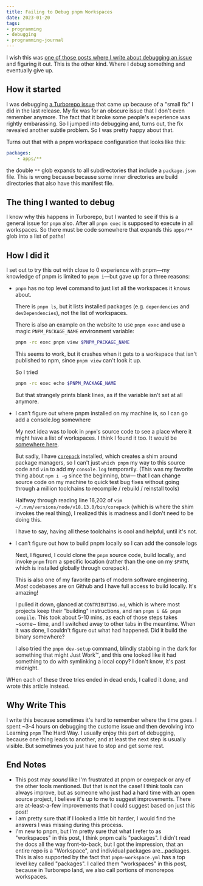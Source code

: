 ```yaml
---
title: Failing to Debug pnpm Workspaces
date: 2023-01-20
tags:
- programming
- debugging
- programming-journal
---
```


I wish this was [one of those posts where I write about debugging an issue](/blog/category/debugging)
and figuring it out. This is the other kind. Where I debug something and eventually give up.

## How it started

I was debugging [a Turborepo issue][1] that came up because of a "small fix" I did in the last release.
My fix was for an obscure issue that I don't even remember anymore. The fact that it broke some
people's experience was rightly embarassing. So I jumped into debugging and, turns out, the fix
revealed another subtle problem. So I was pretty happy about that.

Turns out that with a pnpm workspace configuration that looks like this:

```yaml
packages:
    - apps/**
```

the double `**` glob expands to all subdirectories that include a `package.json` file. This is
wrong because because some inner directories are build directories that also have this
manifest file.

## The thing I wanted to debug

I know why this happens in Turborepo, but I wanted to see if this is a general issue for
`pnpm` also. After all `pnpm exec` is supposed to execute in all workspaces. So there must
be code somewhere that expands this `apps/**` glob into a list of paths!

## How I did it

I set out to try this out with close to 0 experience with pnpm&mdash;my knowledge of pnpm
is limited to `pnpm i`&mdash;but gave up for a three reasons:

- `pnpm` has no top level command to just list all the workspaces it knows about.

    There is `pnpm ls`, but it lists installed packages (e.g. `dependencies` and `devDependencies`),
    not the list of workspaces.

    There is also an example on the website to use `pnpm exec` and use a magic `PNPM_PACKAGE_NAME`
    environment variable:

    ```bash
    pnpm -rc exec pnpm view $PNPM_PACKAGE_NAME
    ```

    This seems to work, but it crashes when it gets to a workspace that isn't published to npm,
    since `pnpm view` can't look it up.

    So I tried

    ```bash
    pnpm -rc exec echo $PNPM_PACKAGE_NAME
    ```

    But that strangely prints blank lines, as if the variable isn't set at all anymore.

- I can’t figure out where pnpm installed on my machine is, so I can go add a console.log somewhere

    My next idea was to look in `pnpm`'s source code to see a place where it might
    have a list of workspaces. I think I found it too. It would be [somewhere here][2].

    But sadly, I have [`corepack`][3] installed, which creates a shim around package managers,
    so I can't just `which pnpm` my way to this source code and `vim` to add my `console.log`
    temporarily. (This was my favorite thing about `npm i -g` since the beginning, btw&mdash;
    that I can change source code on my machine to quick test bug fixes without going through
    a million toolchains to recompile / rebuild / reinstall tools)

    Halfway through reading line 16,202 of `vim ~/.nvm/versions/node/v18.13.0/bin/corepack`
    (which is where the shim invokes the real thing), I realized this is madness and I don't need
    to be doing this.

    I have to say, having all these toolchains is cool and helpful, until it's not.

- I can’t figure out how to build pnpm locally so I can add the console logs

    Next, I figured, I could clone the `pnpm` source code, build locally, and invoke `pnpm`
    from a specific location (rather than the one on my `$PATH`, which is installed globally
    through corepack).

    This is also one of my favorite parts of modern software engineering. _Most_ codebases are
    on Github and I have full access to build locally. It's amazing!

    I pulled it down, glanced at `CONTRIBUTING.md`, which is where most projects keep their "building"
    instructions, and ran `pnpm i && pnpm compile`. This took about 5-10 mins, as each of those
    steps takes ~some~ time, and I switched away to other tabs in the meantime. When it was done,
    I couldn't figure out what had happened. Did it build the binary somewhere?

    I also tried the `pnpm dev-setup` command, blindly stabbing in the dark for something that might
    Just Work&trade;, and this one looked like it had something to do with symlinking a local copy?
    I don't know, it's past midnight.

WHen each of these three tries ended in dead ends, I called it done, and wrote this article instead.

## Why Write This

I write this because sometimes it's hard to remember where the time goes. I spent ~3-4 hours on debugging
the custome issue and then devolving into Learning `pnpm` The Hard Way. I usually enjoy this part of
debugging, because one thing leads to another, and at least the next step is usually visible. But sometimes
you just have to stop and get some rest.

## End Notes

- This post may _sound_ like I'm frustrated at pnpm or corepack or any of the other tools mentioned.
But that is not the case! I think tools can always improve, but as someone who just had a
hard time with an open source project, I believe it's up to me to suggest improvements. There are
at-least-a-few improvements that I could suggest based on just this post!
- I am pretty sure that if I looked a little bit harder, I would find the answers I was missing
during this process.
- I'm new to pnpm, but I'm pretty sure that what I refer to as "workspaces" in this post, I think pnpm calls "packages".
I didn't read the docs all the way front-to-back, but I got the impression, that an entire repo is a
"Workspace", and individual packages are...packages. This is also supported by the fact that `pnpm-workspace.yml`
has a top level key called "packages". I called them "workspaces" in this post, because in Turborepo
land, we also call portions of monorepos workspaces.

[1]: https://github.com/vercel/turbo/issues/3340
[2]: https://github.com/pnpm/pnpm/blob/5bede17edb5359daf6078bf69d488069b1b2ceba/exec/plugin-commands-script-runners/src/exec.ts#L100-L131
[3]: https://nodejs.org/api/corepack.html
